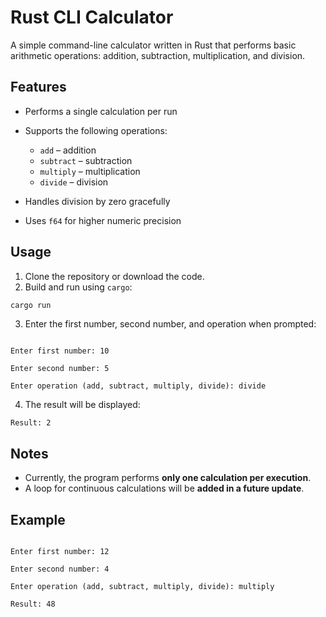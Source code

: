 # Rust CLI Calculator

A simple command-line calculator written in Rust that performs basic arithmetic operations: addition, subtraction, multiplication, and division.

## Features

* Performs a single calculation per run
* Supports the following operations:

  * `add` – addition
  * `subtract` – subtraction
  * `multiply` – multiplication
  * `divide` – division
* Handles division by zero gracefully
* Uses `f64` for higher numeric precision

## Usage

1. Clone the repository or download the code.
2. Build and run using `cargo`:

```bash
cargo run
```

3. Enter the first number, second number, and operation when prompted:

```

Enter first number: 10

Enter second number: 5

Enter operation (add, subtract, multiply, divide): divide

```

4. The result will be displayed:

```
Result: 2
```

## Notes

* Currently, the program performs **only one calculation per execution**.
* A loop for continuous calculations will be **added in a future update**.

## Example

```text

Enter first number: 12

Enter second number: 4

Enter operation (add, subtract, multiply, divide): multiply

Result: 48

```

